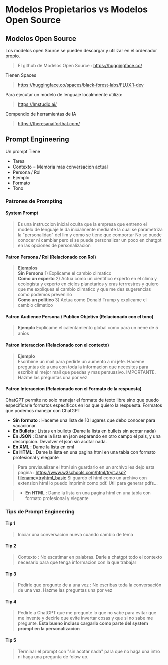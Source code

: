 # Modelos Propietarios vs Modelos Open Source

## Modelos Open Source

Los modelos open Source se pueden descargar y utilizar en el ordenador propio.  
> El github de Modelos Open Source : https://huggingface.co/  

Tienen Spaces  
> https://huggingface.co/spaces/black-forest-labs/FLUX.1-dev  

Para ejecutar un modelo de lenguaje localmnente utilizo:  
> https://lmstudio.ai/  

Compendio de herramientas de IA  
> https://theresanaiforthat.com/  

## Prompt Engineering

Un prompt Tiene
* Tarea
* Contexto = Memoria mas conversacion actual
* Persona / Rol
* Ejemplo
* Formato
* Tono

### Patrones de Prompting

#### System Prompt

> Es una instruccion inicial oculta que la empresa que entreno el modelo de lenguaje le da inicialmente mediante la cual se parametriza la "personalidad" del llm y como se tiene que comportar
> No se puede conocer ni cambiar pero si se puede personalizar un poco en chatgpt en las opciones de personalizacion

#### Patron Persona / Rol (Relacionado con Rol)
> **Ejemplos**    
> **Sin Persona** 1) Explicame el cambio climatico    
> **Como un experto** 2) Actua como un cientifico experto en el clima y ecologista y experto en ciclos planetarios y eras terrrestres y quiero que me expliques el cambio climatico y que me des sugerencias como podemos prevenirlo    
> **Como un politico** 3) Actua como Donald Trump y explicame el cambio climatico

#### Patron Audience Persona / Publico Objetivo (Relacionado con el tono)
> **Ejemplo** Explicame el calentamiento global como para un nene de 5 anios

#### Patron Interaccion (Relacionado con el contexto)
> **Ejemplo**    
> Escribime un mail para pedirle un aumento a mi jefe.  Haceme preguntas de a una con toda la informacion que necesites para escribir el mejor mail que puedas y mas persuasivo. IMPORTANTE. Hazme las preguntas una por vez

#### Patron Interaccion (Relacionado con el Formato de la respuesta)

ChatGPT permite no solo manejar el formate de texto libre sino que puedo especificarle formatos especificos en los que quiero la respuesta. Formatos que podemos manejar con ChatGPT
* **Sin formato** : Haceme una lista de 10 lugares que debo conocer para vacacionar.
* **En Bullets** : Listas en bullets (Dame la lista en bullets sin acotar nada)
* **En JSON** : Dame la lista en json separando en otro campo el pais, y una descripcion. Devolver el json sin acotar nada.
* **En XML** : Dame la lista en xml
* **En HTML** : Dame la lista en una pagina html en una tabla con formato profesional y elegante
> Para previsualizar el html sin guardarlo en un archivo les dejo esta pagina : https://www.w3schools.com/html/tryit.asp?filename=tryhtml_basic
> Si guardo el html como un archivo con extension html lo puedo imprimir como pdf. Util para generar pdfs...

> * **En HTML** : Dame la lista en una pagina html en una tabla con formato profesional y elegante



### Tips de Prompt Engineering

#### Tip 1
> Iniciar una conversacion nueva cuando cambio de tema

#### Tip 2
> Contexto : No escatimar en palabras. Darle a chatgpt todo el contexto necesario para que tenga informacion con la que trabajar

#### Tip 3
> Pedirle que pregunte de a una vez : No escribas toda la conversación de una vez. Hazme las preguntas una por vez

#### Tip 4
> Pedirle a ChatGPT que me pregunte lo que no sabe para evitar que me invente y decirle que evite invertar cosas y que si no sabe me pregunte. **Esta bueno incluso cargarlo como parte del system prompt en la personalizacion**

#### Tip 5
> Terminar el prompt con "sin acotar nada" para que no haga una intro ni haga una pregunta de folow up.
